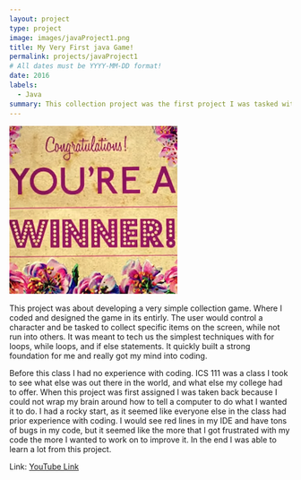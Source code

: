 ```yaml
---
layout: project
type: project
image: images/javaProject1.png
title: My Very First java Game!
permalink: projects/javaProject1
# All dates must be YYYY-MM-DD format!
date: 2016
labels:
  - Java
summary: This collection project was the first project I was tasked with as an ICS student.  
---
```


<div class="ui small rounded images">
  <img class="ui image" src="../images/javaProject1.png ">
</div>

This project was about developing a very simple collection game. Where I coded and designed the game in its entirly. The user would control a character and be tasked to collect specific items on the screen, while not run into others. It was meant to tech us the simplest techniques with for loops, while loops, and if else statements. It quickly built a strong foundation for me and really got my mind into coding.

Before this class I had no experience with coding. ICS 111 was a class I took to see what else was out there in the world, and what else my college had to offer. When this project was first assigned I was taken back because I could not wrap my brain around how to tell a computer to do what I wanted it to do. I had a rocky start, as it seemed like everyone else in the class had prior experience with coding. I would see red lines in my IDE and have tons of bugs in my code, but it seemed like the more that I got frustrated with my code the more I wanted to work on to improve it.  In the end I was able to learn a lot from this project.

Link: <a href="https://www.youtube.com/watch?v=j_3VJfIqkHw"><i class="large github icon"></i>YouTube Link</a>
